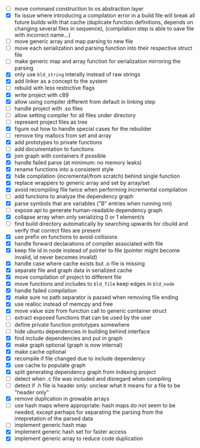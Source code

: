 - [ ] move command construction to os abstraction layer
- [x] fix issue where introducing a compilation error in a build file will break all future builds with that cache (duplicate function definitions, depends on changing several files in sequence), (compilation step is able to save file with incorrect name...)
- [ ] move generic array and map parsing to new file
- [ ] move each serialization and parsing function into their respective struct file
- [ ] make generic map and array function for serialization mirroring the parsing
- [x] only use `bld_string` interally instead of raw strings
- [x] add linker as a concept to the system
- [ ] rebuild with less restrictive flags
- [x] write project with c89
- [x] allow using compiler different from default in linking step
- [ ] handle project with .so files
- [ ] allow setting compiler for all files under directory
- [ ] represent project files as tree
- [x] figure out how to handle special cases for the rebuilder
- [ ] remove tiny mallocs from set and array
- [x] add prototypes to private functions
- [ ] add documentation to functions
- [x] join graph with containers if possible
- [x] handle failed parse (at minimum: no memory leaks)
- [x] rename functions into a consistent style
- [x] hide compilation (incremental/from scratch) behind single function
- [x] replace wrappers to generic array and set by array/set
- [x] avoid recompiling file twice when performing incremental compilation
- [ ] add functions to analyze the dependency graph
- [x] parse symbols that are variables ("B" entries when running nm)
- [ ] expose api to generate human-readable dependency graph
- [x] collapse array when only serializing 0 or 1 element/s
- [ ] find build directory automatically by searching upwards for cbuild and verify that correct files are present
- [x] use prefix on functions to avoid collisions
- [x] handle forward declarations of compiler associated with file
- [x] keep file id in node instead of pointer to file (pointer might become invalid, id never becomes invalid)
- [x] handle case where cache exists but .o file is missing
- [x] separate file and graph data in serialized cache
- [x] move compilation of project to different file
- [x] move functions and includes to `bld_file` keep edges in `bld_node`
- [x] handle failed compilation
- [x] make sure no path separator is passed when removing file ending
- [x] use realloc instead of memcpy and free
- [x] move value size from function call to generic container struct
- [ ] extract exposed functions that can be used by the user
- [ ] define private function prototypes somewhere
- [ ] hide ubuntu dependencies in building behind interface
- [x] find include dependencies and put in graph
- [x] make graph optional (graph is now internal)
- [x] make cache optional
- [x] recompile if file changed due to include dependency
- [x] use cache to populate graph
- [x] split generating dependency graph from indexing project
- [ ] detect when .c file was included and disregard when compiling
- [ ] detect if .h file is header only: unclear what it means for a file to be "header only"
- [x] remove duplication in growable arrays
- [ ] use hash maps where appropriate: hash maps do not seem to be needed, except perhaps for separating the parsing from the intepretation of the parsed data
- [ ] implement generic hash map
- [x] implement generic hash set for faster access
- [x] implement generic array to reduce code duplication
